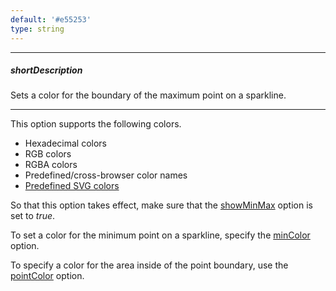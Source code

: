 ```yaml
---
default: '#e55253'
type: string
---
```

---
##### shortDescription
Sets a color for the boundary of the maximum point on a sparkline.

---
This option supports the following colors.

* Hexadecimal colors
* RGB colors
* RGBA colors
* Predefined/cross-browser color names
* [Predefined SVG colors](https://www.w3.org/TR/SVG/types.html#ColorKeywords)

So that this option takes effect, make sure that the [showMinMax](/api-reference/20%20Data%20Visualization%20Widgets/60%20dxSparkline/1%20Configuration/showMinMax.md '/Documentation/ApiReference/Data_Visualization_Widgets/dxSparkline/Configuration/#showMinMax') option is set to *true*.

To set a color for the minimum point on a sparkline, specify the [minColor](/api-reference/20%20Data%20Visualization%20Widgets/60%20dxSparkline/1%20Configuration/minColor.md '/Documentation/ApiReference/Data_Visualization_Widgets/dxSparkline/Configuration/#minColor') option.

To specify a color for the area inside of the point boundary, use the [pointColor](/api-reference/20%20Data%20Visualization%20Widgets/60%20dxSparkline/1%20Configuration/pointColor.md '/Documentation/ApiReference/Data_Visualization_Widgets/dxSparkline/Configuration/#pointColor') option.